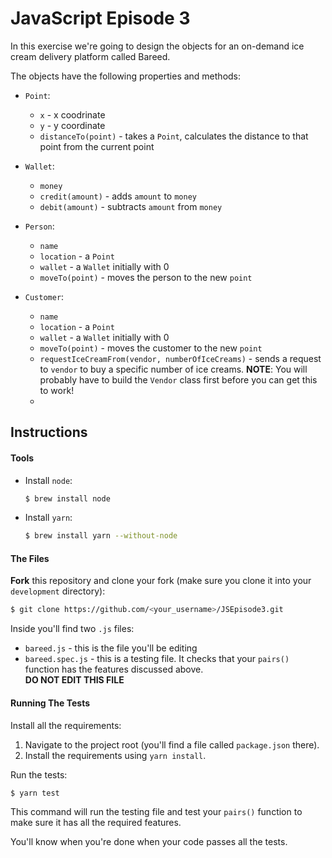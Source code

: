 # JavaScript Episode 3

In this exercise we're going to design the objects for an on-demand ice cream
delivery platform called Bareed.

The objects have the following properties and methods:

* `Point`:
  * `x` - x coodrinate
  * `y` - y coordinate
  * `distanceTo(point)` - takes a `Point`, calculates the distance to that point
  from the current point

* `Wallet`:
  * `money`
  * `credit(amount)` - adds `amount` to `money`
  * `debit(amount)` - subtracts `amount` from `money`

* `Person`:
  * `name`
  * `location` - a `Point`
  * `wallet` - a `Wallet` initially with 0
  * `moveTo(point)` - moves the person to the new `point`

* `Customer`:
  * `name`
  * `location` - a `Point`
  * `wallet` - a `Wallet` initially with 0
  * `moveTo(point)` - moves the customer to the new `point`
  * `requestIceCreamFrom(vendor, numberOfIceCreams)` - sends a request to
  `vendor` to buy a specific number of ice creams.
  **NOTE**: You will probably have to build the `Vendor` class first before you can get this to work!
  *

## Instructions

#### Tools

* Install `node`:
  ```bash
  $ brew install node
  ```
* Install `yarn`:
  ```bash
  $ brew install yarn --without-node
  ```

#### The Files

**Fork** this repository and clone your fork (make sure you clone it into your `development` directory):

```bash
$ git clone https://github.com/<your_username>/JSEpisode3.git
```

Inside you'll find two `.js` files:

* `bareed.js` - this is the file you'll be editing
* `bareed.spec.js` - this is a testing file. It checks that your `pairs()` function has the features discussed above.   
  **DO NOT EDIT THIS FILE**

#### Running The Tests

Install all the requirements:

  1. Navigate to the project root (you'll find a file called `package.json` there).
  2. Install the requirements using `yarn install`.

Run the tests:

```bash
$ yarn test
```

This command will run the testing file and test your `pairs()` function to make sure it has all the required features.  

You'll know when you're done when your code passes all the tests.
